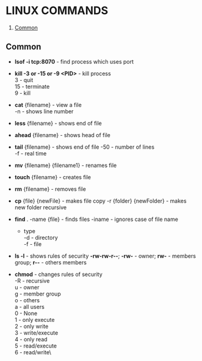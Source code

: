 # LINUX COMMANDS

1. [Common](#common)


## Common
- **lsof -i tcp:8070** - find process which uses port 
- **kill -3 or -15 or -9 \<PID>** - kill process\
    3 - quit\
    15 - terminate\
    9 - kill

 - **cat** {filename} - view a file\
    -n - shows line number
 - **less** {filename} - shows end of file
 - **ahead** {filename} - shows head of file
 - **tail** {filename} - shows end of file
    -50 - number of lines\
    -f - real time
 - **mv** {filename} {filename1} - renames file
 - **touch** {filename} - creates file
 - **rm** {filename} - removes file
 - **cp** {file} {newFile} - makes file copy 
    -r {folder} {newFolder} - makes new folder recursive
 - **find** . -name {file} - finds files
    -iname - ignores case of file name
    - type\
        -d - directory\
        -f - file
 - **ls -l** - shows rules of security
    **-rw-rw-r--**;   **-rw-** - owner; **rw-** - members group; **r--** - others members
 - **chmod** - changes rules of security\
   -R - recursive\
    u - owner\
    g - member group\
    o - others\
    a - all users\
    0 - None\
    1 - only execute\
    2 - only write\
    3 - write/execute\
    4 - only read\
    5 - read/execute\
    6 - read/write\